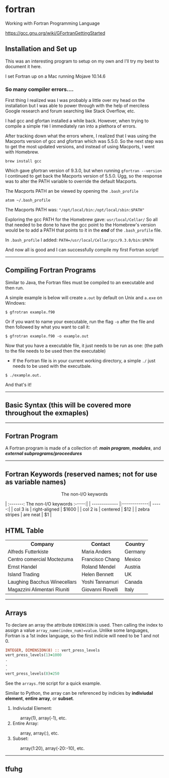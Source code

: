 # fortran
Working with Fortran Programming Language

https://gcc.gnu.org/wiki/GFortranGettingStarted

## Installation and Set up

This was an interesting program to setup on my own and I'll try my best to document it here. 

I set Fortran up on a Mac running Mojave 10.14.6

### So many compiler errors....

First thing I realized was I was probably a little over my head on the installation but I was able to power through with the help of merciless Google research and forum searching like Stack Overflow, etc.

I had gcc and gfortan installed a while back. However, when trying to compile a simple ```f90``` I immediately ran into a plethora of errors. 

After tracking down what the errors where, I realized that I was using the Macports version of gcc and gfortran which was 5.5.0. So the next step was to get the most updated versions, and instead of using Macports, I went with Homebrew. 

```brew install gcc```

Which gave gfortran version of 9.3.0, but when running ```gfortran --version``` I continued to get back the Macports version of 5.5.0. Ugg, so the response was to alter the PATH variable to override the default Macports.

The Macports PATH an be viewed by opening the ```.bash_profile```
```shell
atom ~/.bash_profile
```

The Macports PATH was: ```"/opt/local/bin:/opt/local/sbin:$PATH"```

Exploring the gcc PATH for the Homebrew gave: ```usr/local/Cellar/``` So all that needed to be done to have the gcc point to the Homebrew's version would be to add a PATH that points to it in the <p5><strong><em>end</em></strong></p5> of the ```.bash_profile``` file.

In ```.bash_profile``` I added:
```PATH=/usr/local/Cellar/gcc/9.3.0/bin:$PATH```

And now all is good and I can successfully compile my first Fortran script!

---

## Compiling Fortran Programs

Similar to Java, the Fortran files must be compiled to an executable and then run.

A simple example is below will create ```a.out``` by default on Unix and ```a.exe``` on Windows:

```shell
$ gfrotran example.f90
```

Or if you want to name your executable, run the flag ```-o``` after the file and then followed by what you want to call it:

```shell
$ gfrotran example.f90 -o example.out
```

Now that you have a executable file, it just needs to be run as one: (the path to the file needs to be used then the executable)
* If the Fortran file is in your current working directory, a simple ```./``` just needs to be used with the executbale.

```shell
$ ./example.out.
```

And that's it!

---

## Basic Syntax (this will be covered more throughout the exmaples)



---

## Fortran Program

A Fortran program is made of a collection of: <strong><em>main program</strong></em>, <strong><em>modules</strong></em>, and <strong><em>external subprograms/proceedures</strong></em>

---

## Fortran Keywords (reserved names; not for use as variable names)

<center>The non-I/O keywords</center>

| :-------: The non-I/O keywords :-----:|
| ------------- |:-------------:| -----:|
| col 3 is      | right-aligned | $1600 |
| col 2 is      | centered      |   $12 |
| zebra stripes | are neat      |    $1 |

<html>
<head>
<style>
table {
  font-family: arial, sans-serif;
  border-collapse: collapse;
  width: 100%;
}

td, th {
  border: 1px solid #dddddd;
  text-align: left;
  padding: 8px;
}

tr:nth-child(even) {
  background-color: #dddddd;
}
</style>
</head>
<body>

<h2>HTML Table</h2>

<table>
  <tr>
    <th>Company</th>
    <th>Contact</th>
    <th>Country</th>
  </tr>
  <tr>
    <td>Alfreds Futterkiste</td>
    <td>Maria Anders</td>
    <td>Germany</td>
  </tr>
  <tr>
    <td>Centro comercial Moctezuma</td>
    <td>Francisco Chang</td>
    <td>Mexico</td>
  </tr>
  <tr>
    <td>Ernst Handel</td>
    <td>Roland Mendel</td>
    <td>Austria</td>
  </tr>
  <tr>
    <td>Island Trading</td>
    <td>Helen Bennett</td>
    <td>UK</td>
  </tr>
  <tr>
    <td>Laughing Bacchus Winecellars</td>
    <td>Yoshi Tannamuri</td>
    <td>Canada</td>
  </tr>
  <tr>
    <td>Magazzini Alimentari Riuniti</td>
    <td>Giovanni Rovelli</td>
    <td>Italy</td>
  </tr>
</table>

</body>
</html>

---

## Arrays

To declare an array the attribute ```DIMENSION``` is used. Then calling the index to assign a value ```array_name(index_num)=value```.
Unlike some languages, Fortran is a 1st index language, so the first indicie will need to be 1 and not 0.

```fortran
INTEGER, DIMENSION(8) :: vert_press_levels
vert_press_levels(1)=1000
.
.
.
vert_press_levels(8)=250
```

See the ```arrays.f90``` script for a quick example.

Similar to Python, the array can be referenced by indicies by <strong>indiviudal element</strong>, <strong>entire array</strong>, or <strong>subset</strong>.

<ol>
    <li>Indiviudal Element:</li>
        <ul>
            array(1), array(-1), etc.
        </ul>
    <li>Entire Array:</li>
        <ul>
            array, array(:), etc.
        </ul>
    <li>Subset:</li>
        <ul>
            array(1:20), array(-20:-10), etc.
        </ul>
</ol>

---

## tfuhg

